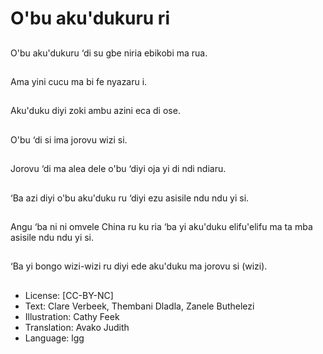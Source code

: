 # O'bu aku'dukuru ri

##
O'bu aku'dukuru ‘di su
gbe niria ebikobi ma
rua.

##
Ama yini cucu ma bi fe
nyazaru i.

##
Aku'duku diyi zoki
ambu azini eca di ose.

##
O'bu ‘di si ima jorovu
wizi si.

##
Jorovu ‘di ma alea dele
o'bu ‘diyi oja yi di ndi
ndiaru.

##
‘Ba azi diyi o'bu
aku'duku ru ‘diyi ezu
asisile ndu ndu yi si.

##
Angu ‘ba ni ni omvele
China ru ku ria ‘ba yi
aku'duku elifu'elifu ma
ta mba asisile ndu ndu
yi si.

##
‘Ba yi bongo wizi-wizi ru
diyi ede aku'duku ma
jorovu si (wizi).

##
* License: [CC-BY-NC]
* Text: Clare Verbeek, Thembani Dladla, Zanele Buthelezi
* Illustration: Cathy Feek
* Translation: Avako Judith
* Language: lgg
